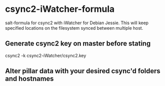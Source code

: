 # csync2-iWatcher-formula
salt-formula for csync2 with iWatcher for Debian Jessie. This will keep specified locations on the filesystem synced between multiple host.

## Generate csync2 key on master before stating
csync2 -k csync2-iWatcher/csync2.key

## Alter pillar data with your desired csync'd folders and hostnames
